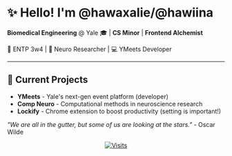 # ✨ Hello! I'm @hawaxalie/@hawiina

**Biomedical Engineering** @ Yale 🎓 | **CS Minor** | **Frontend Alchemist** 

🌌 ENTP 3w4 | 🧠 Neuro Researcher | 💻 YMeets Developer 

---

## 🧪 Current Projects
- **YMeets** - Yale's next-gen event platform (developer)
- **Comp Neuro** - Computational methods in neuroscience research
- **Lockify** - Chrome extension to boost productivity (setting is important!)

*"We are all in the gutter, but some of us are looking at the stars."* - Oscar Wilde


<div align="center">
  
[![Visits](https://komarev.com/ghpvc/?username=yourusername&color=ff69b4&label=Profile+Views)](https://github.com/yourusername)
  
